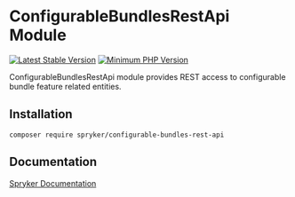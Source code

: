 # ConfigurableBundlesRestApi Module
[![Latest Stable Version](https://poser.pugx.org/spryker/configurable-bundles-rest-api/v/stable.svg)](https://packagist.org/packages/spryker/configurable-bundles-rest-api)
[![Minimum PHP Version](https://img.shields.io/badge/php-%3E%3D%207.3-8892BF.svg)](https://php.net/)

ConfigurableBundlesRestApi module provides REST access to configurable bundle feature related entities.

## Installation

```
composer require spryker/configurable-bundles-rest-api
```

## Documentation

[Spryker Documentation](https://academy.spryker.com/developing_with_spryker/module_guide/modules.html)
